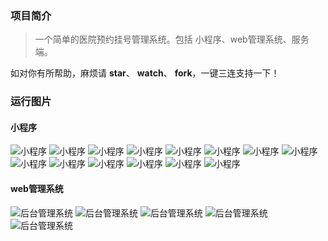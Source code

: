### 项目简介

> 一个简单的医院预约挂号管理系统。包括 小程序、web管理系统、服务端。

如对你有所帮助，麻烦请 **star**、 **watch**、 **fork**，一键三连支持一下！

### 运行图片

#### 小程序

![小程序](https://github.com/YuJian95/Product-Prototype/blob/master/hospital-appointment/wxapp/挂号小程序-1.jpg)
![小程序](https://github.com/YuJian95/Product-Prototype/blob/master/hospital-appointment/wxapp/挂号小程序-2.png)
![小程序](https://github.com/YuJian95/Product-Prototype/blob/master/hospital-appointment/wxapp/挂号小程序-3.png)
![小程序](https://github.com/YuJian95/Product-Prototype/blob/master/hospital-appointment/wxapp/挂号小程序-4.png)
![小程序](https://github.com/YuJian95/Product-Prototype/blob/master/hospital-appointment/wxapp/挂号小程序-5.jpg)
![小程序](https://github.com/YuJian95/Product-Prototype/blob/master/hospital-appointment/wxapp/挂号小程序-6.png)
![小程序](https://github.com/YuJian95/Product-Prototype/blob/master/hospital-appointment/wxapp/挂号小程序-7.png)
![小程序](https://github.com/YuJian95/Product-Prototype/blob/master/hospital-appointment/wxapp/挂号小程序-8.jpg)
![小程序](https://github.com/YuJian95/Product-Prototype/blob/master/hospital-appointment/wxapp/挂号小程序-9.png)
![小程序](https://github.com/YuJian95/Product-Prototype/blob/master/hospital-appointment/wxapp/挂号小程序-10.png)
![小程序](https://github.com/YuJian95/Product-Prototype/blob/master/hospital-appointment/wxapp/挂号小程序-11.png)
![小程序](https://github.com/YuJian95/Product-Prototype/blob/master/hospital-appointment/wxapp/挂号小程序-14.png)
![小程序](https://github.com/YuJian95/Product-Prototype/blob/master/hospital-appointment/wxapp/挂号小程序-15.png)
![小程序](https://github.com/YuJian95/Product-Prototype/blob/master/hospital-appointment/wxapp/挂号小程序-16.jpg)

#### web管理系统

![后台管理系统](https://github.com/YuJian95/Product-Prototype/blob/master/hospital-appointment/admin/后台管理-1.png)
![后台管理系统](https://github.com/YuJian95/Product-Prototype/blob/master/hospital-appointment/admin/后台管理-2.png)
![后台管理系统](https://github.com/YuJian95/Product-Prototype/blob/master/hospital-appointment/admin/后台管理-3.png)
![后台管理系统](https://github.com/YuJian95/Product-Prototype/blob/master/hospital-appointment/admin/后台管理-4.png)
![后台管理系统](https://github.com/YuJian95/Product-Prototype/blob/master/hospital-appointment/admin/后台管理-5.png)